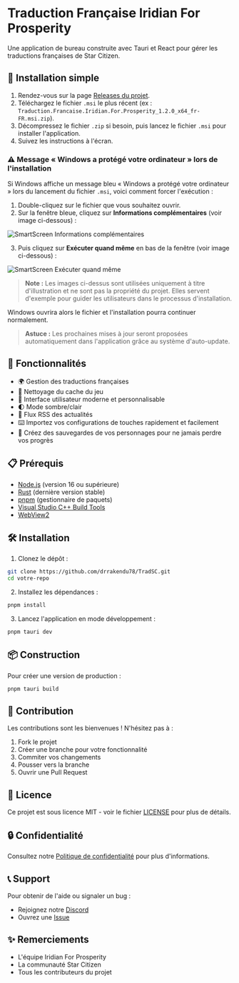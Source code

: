 # Traduction Française Iridian For Prosperity

Une application de bureau construite avec Tauri et React pour gérer les traductions françaises de Star Citizen.

## 🚀 Installation simple

1. Rendez-vous sur la page [Releases du projet](https://github.com/drrakendu78/TradSC/releases).
2. Téléchargez le fichier `.msi` le plus récent (ex : `Traduction.Francaise.Iridian.For.Prosperity_1.2.0_x64_fr-FR.msi.zip`).
3. Décompressez le fichier `.zip` si besoin, puis lancez le fichier `.msi` pour installer l'application.
4. Suivez les instructions à l'écran.

### ⚠️ Message « Windows a protégé votre ordinateur » lors de l'installation

Si Windows affiche un message bleu « Windows a protégé votre ordinateur » lors du lancement du fichier `.msi`, voici comment forcer l'exécution :

1. Double-cliquez sur le fichier que vous souhaitez ouvrir.
2. Sur la fenêtre bleue, cliquez sur **Informations complémentaires** (voir image ci-dessous) :

![SmartScreen Informations complémentaires](assets/smartscreen_info.png)

3. Puis cliquez sur **Exécuter quand même** en bas de la fenêtre (voir image ci-dessous) :

![SmartScreen Exécuter quand même](assets/smartscreen_run.png)

> **Note :** Les images ci-dessus sont utilisées uniquement à titre d'illustration et ne sont pas la propriété du projet. Elles servent d'exemple pour guider les utilisateurs dans le processus d'installation.

Windows ouvrira alors le fichier et l'installation pourra continuer normalement.

> **Astuce :** Les prochaines mises à jour seront proposées automatiquement dans l'application grâce au système d'auto-update.

## 🚀 Fonctionnalités

- 🌍 Gestion des traductions françaises
- 🧹 Nettoyage du cache du jeu
- 🎨 Interface utilisateur moderne et personnalisable
- 🌓 Mode sombre/clair
- 📰 Flux RSS des actualités
- ⌨️ Importez vos configurations de touches rapidement et facilement
- 💾 Créez des sauvegardes de vos personnages pour ne jamais perdre vos progrès

## 📋 Prérequis

- [Node.js](https://nodejs.org/) (version 16 ou supérieure)
- [Rust](https://www.rust-lang.org/) (dernière version stable)
- [pnpm](https://pnpm.io/) (gestionnaire de paquets)
- [Visual Studio C++ Build Tools](https://visualstudio.microsoft.com/visual-cpp-build-tools/)
- [WebView2](https://developer.microsoft.com/en-us/microsoft-edge/webview2/)

## 🛠️ Installation

1. Clonez le dépôt :
```bash
git clone https://github.com/drrakendu78/TradSC.git
cd votre-repo
```

2. Installez les dépendances :
```bash
pnpm install
```

3. Lancez l'application en mode développement :
```bash
pnpm tauri dev
```

## 📦 Construction

Pour créer une version de production :

```bash
pnpm tauri build
```
## 🤝 Contribution

Les contributions sont les bienvenues ! N'hésitez pas à :

1. Fork le projet
2. Créer une branche pour votre fonctionnalité
3. Commiter vos changements
4. Pousser vers la branche
5. Ouvrir une Pull Request

## 📝 Licence

Ce projet est sous licence MIT - voir le fichier [LICENSE](LICENSE) pour plus de détails.

## 🔒 Confidentialité

Consultez notre [Politique de confidentialité](PRIVACY.md) pour plus d'informations.

## 📞 Support

Pour obtenir de l'aide ou signaler un bug :
- Rejoignez notre [Discord](https://discord.gg/xeczPncUY4)
- Ouvrez une [Issue](https://github.com/drrakendu78/TradSC/issues)

## ✨ Remerciements

- L'équipe Iridian For Prosperity
- La communauté Star Citizen
- Tous les contributeurs du projet

